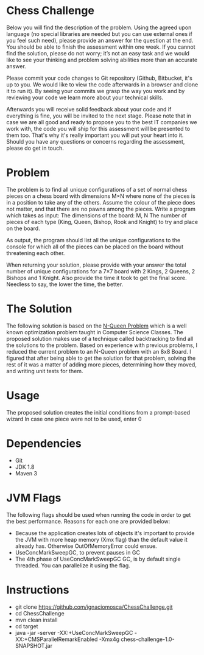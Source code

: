# Chess Challenge

Below you will find the description of the problem. Using the agreed upon language (no special libraries are needed but you can use external ones if you feel such need), please provide an answer for the question at the end. You should be able to finish the assessment within one week. If you cannot find the solution, please do not worry; it’s not an easy task and we would like to see your thinking and problem solving abilities more than an accurate answer.

Please commit your code changes to Git repository (Github, Bitbucket, it's up to you. We would like to view the code afterwards in a browser and clone it to run it). By seeing your commits we grasp the way you work and by reviewing your code we learn more about your technical skills.

Afterwards you will receive solid feedback about your code and if everything is fine, you will be invited to the next stage. Please note that in case we are all good and ready to propose you to the best IT companies we work with, the code you will ship for this assessment will be presented to them too. That's why it's really important you will put your heart into it. Should you have any questions or concerns regarding the assessment, please do get in touch.

# Problem
The problem is to find all unique configurations of a set of normal chess pieces on a chess board with dimensions M×N where none of the pieces is in a position to take any of the others. Assume the colour of the piece does not matter, and that there are no pawns among the pieces.
Write a program which takes as input:
The dimensions of the board: M, N
The number of pieces of each type (King, Queen, Bishop, Rook and Knight) to try and place on the board.

As output, the program should list all the unique configurations to the console for which all of the pieces can be placed on the board without threatening each other.

When returning your solution, please provide with your answer the total number of unique configurations for a 7×7 board with 2 Kings, 2 Queens, 2 Bishops and 1 Knight. Also provide the time it took to get the final score. Needless to say, the lower the time, the better.

# The Solution

The following solution is based on the [N-Queen Problem](https://developers.google.com/optimization/puzzles/queens) which is a well known optimization problem taught in Computer Science Classes. The proposed solution makes use of a technique called backtracking to find all the solutions to the problem.
Based on experience with previous problems, I reduced the current problem to an N-Queen problem with an 8x8 Board. I figured that after being able to get the solution for that problem, solving the rest of it was a matter of adding more pieces, determining how they moved, and writing unit tests for them.

# Usage

The proposed solution creates the initial conditions from a prompt-based wizard 
In case one piece were not to be used, enter 0


# Dependencies

* Git
* JDK 1.8
* Maven 3

# JVM Flags

The following flags should be used when running the code in order to get the best performance. Reasons for each one are provided below:

* Because the application creates lots of objects it's important to provide the JVM with more heap memory (Xmx flag) than the default value it already has. Otherwise OutOfMemoryError could ensue.
* UseConcMarkSweepGC, to prevent pauses in GC
* The 4th phase of UseConcMarkSweepGC GC, is by default single threaded. You can parallelize it using the flag.

# Instructions

* git clone https://github.com/ignaciomosca/ChessChallenge.git
* cd ChessChallenge
* mvn clean install
* cd target
* java -jar -server -XX:+UseConcMarkSweepGC -XX:+CMSParallelRemarkEnabled -Xmx4g chess-challenge-1.0-SNAPSHOT.jar
